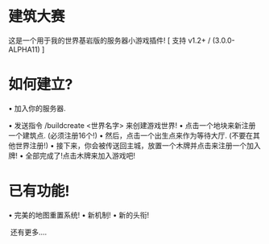 # 建筑大赛 #

这是一个用于我的世界基岩版的服务器小游戏插件!
[ 支持 v1.2+ / (3.0.0-ALPHA11) ]
 
# 如何建立?
• 加入你的服务器.

• 发送指令 /buildcreate <世界名字> 来创建游戏世界!
• 点击一个地块来新注册一个建筑点. (必须注册16个!)
• 然后，点击一个出生点来作为等待大厅. (不要在其他世界注册!)
• 接下来，你会被传送回主城，放置一个木牌并点击来注册一个加入牌!
• 全部完成了!点击木牌来加入游戏吧!

# 已有功能!

• 完美的地图重置系统!
• 新机制!
• 新的头衔!

  还有更多....

